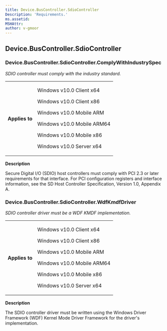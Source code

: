 ```yaml
---
title: Device.BusController.SdioController
Description: 'Requirements.'
ms.assetid: 
MSHAttr: 
author: v-gmoor
---
```


<!--
# Device.BusController.SdioController

 - [Device.BusController.SdioController](#Device.BusController.SdioController)
-->

<a name="Device.BusController.SdioController"></a>
## Device.BusController.SdioController

### Device.BusController.SdioController.ComplyWithIndustrySpec

*SDIO controller must comply with the industry standard.*

<table>
<tr>
<th>Applies to</th>
<td>
<p>Windows v10.0 Client x64</p>
<p>Windows v10.0 Client x86</p>
<p>Windows v10.0 Mobile ARM</p>
<p>Windows v10.0 Mobile ARM64</p>
<p>Windows v10.0 Mobile x86</p>
<p>Windows v10.0 Server x64</p>
</td></tr></table>

**Description**

Secure Digital I/O (SDIO) host controllers must comply with PCI 2.3 or later requirements for that interface. For PCI configuration registers and interface information, see the SD Host Controller Specification, Version 1.0, Appendix A.

### Device.BusController.SdioController.WdfKmdfDriver

*SDIO controller driver must be a WDF KMDF implementation.*

<table>
<tr>
<th>Applies to</th>
<td>
<p>Windows v10.0 Client x64</p>
<p>Windows v10.0 Client x86</p>
<p>Windows v10.0 Mobile ARM</p>
<p>Windows v10.0 Mobile ARM64</p>
<p>Windows v10.0 Mobile x86</p>
<p>Windows v10.0 Server x64</p>
</td></tr></table>

**Description**

The SDIO controller driver must be written using the Windows Driver Framework (WDF) Kernel Mode Driver Framework for the driver's implementation.

